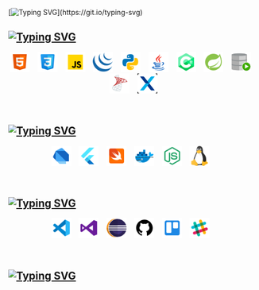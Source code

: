 <!--타이틀-->
[![Typing SVG](https://readme-typing-svg.demolab.com?font=Doto&pause=1000&color=FFFFFF&width=435&lines=Happy+Coding!)](https://git.io/typing-svg)

<!--💡 Tech Stack & Experience-->
## [![Typing SVG](https://readme-typing-svg.demolab.com?font=Doto&pause=1000&color=FFFFFF&repeat=false&width=435&lines=%F0%9F%92%A1+Tech+Stack+%26+Experience)](https://git.io/typing-svg)

<p align="center">
  <img src="https://raw.githubusercontent.com/BinHyun/BinHyun/main/assets/icons/html5-48.png" width="40" title="HTML" />
  &nbsp;&nbsp;
  <img src="https://raw.githubusercontent.com/BinHyun/BinHyun/main/assets/icons/css-48.png" width="40" title="CSS" />
  &nbsp;&nbsp;
  <img src="https://raw.githubusercontent.com/BinHyun/BinHyun/main/assets/icons/javascript-48.png" width="40" title="JavaScript" />
  &nbsp;&nbsp;
  <img src="https://raw.githubusercontent.com/BinHyun/BinHyun/main/assets/icons/jquery-48.png" width="40" title="Jquery" />
  &nbsp;&nbsp;
  <img src="https://raw.githubusercontent.com/BinHyun/BinHyun/main/assets/icons/python-48.png" width="40" title="Python" />
  &nbsp;&nbsp;
  <img src="https://raw.githubusercontent.com/BinHyun/BinHyun/main/assets/icons/java-48.png" width="40" title="Java" />
  &nbsp;&nbsp;
  <img src="https://raw.githubusercontent.com/BinHyun/BinHyun/main/assets/icons/c-48.png" width="40" title="C#" />
  &nbsp;&nbsp;
  <img src="https://raw.githubusercontent.com/BinHyun/BinHyun/main/assets/icons/spring-boot-48.png" width="40" title="Spring" />
  &nbsp;&nbsp;
  <img src="https://raw.githubusercontent.com/BinHyun/BinHyun/main/assets/icons/Oracle-SQL.png" width="40" title="Oracle SQL" />
  &nbsp;&nbsp;
  <img src="https://raw.githubusercontent.com/BinHyun/BinHyun/main/assets/icons/microsoft-sql-server-48.png" width="40" title="MS SQL" />
  &nbsp;&nbsp;
  <img src="https://raw.githubusercontent.com/BinHyun/BinHyun/main/assets/icons/Nexacro.png" width="40" title="Nexacro" />
</p>

<br>

<!--🌟 Technologies I’m Interested In-->
## [![Typing SVG](https://readme-typing-svg.demolab.com?font=Doto&pause=1000&color=FFFFFF&repeat=false&width=435&lines=%F0%9F%8C%9F+Technologies+I%E2%80%99m+Interested+In)](https://git.io/typing-svg)

<p align="center">
  <img src="https://raw.githubusercontent.com/BinHyun/BinHyun/main/assets/icons/dart-48.png" width="40" title="Dart" />
  &nbsp;&nbsp;
  <img src="https://raw.githubusercontent.com/BinHyun/BinHyun/main/assets/icons/flutter-48.png" width="40" title="Flutter" />
  &nbsp;&nbsp;
  <img src="https://raw.githubusercontent.com/BinHyun/BinHyun/main/assets/icons/swift-48.png" width="40" title="Swift" />
  &nbsp;&nbsp;
  <img src="https://raw.githubusercontent.com/BinHyun/BinHyun/main/assets/icons/docker-48.png" width="40" title="Docker" />
  &nbsp;&nbsp;
  <img src="https://raw.githubusercontent.com/BinHyun/BinHyun/main/assets/icons/node-js-48.png" width="40" title="Node js" />
  &nbsp;&nbsp;
  <img src="https://raw.githubusercontent.com/BinHyun/BinHyun/main/assets/icons/linux-48.png" width="40" title="Linux" />
  &nbsp;&nbsp;
</p>

<br>

<!--🧰 Tools I’ve Used-->
## [![Typing SVG](https://readme-typing-svg.demolab.com?font=Doto&pause=1000&color=FFFFFF&repeat=false&width=435&lines=%F0%9F%A7%B0+Tools+I%E2%80%99ve+Used)](https://git.io/typing-svg)

<p align="center">
  <img src="https://raw.githubusercontent.com/BinHyun/BinHyun/main/assets/icons/visual-studio-code-48.png" width="40" title="visualstudio code" />
  &nbsp;&nbsp;
  <img src="https://raw.githubusercontent.com/BinHyun/BinHyun/main/assets/icons/visual-studio-48.png" width="40" title="visualstudio" />
  &nbsp;&nbsp;
  <img src="https://raw.githubusercontent.com/BinHyun/BinHyun/main/assets/icons/eclipse-logo-48.png" width="40" title="eclipse" />
  &nbsp;&nbsp;
  <img src="https://raw.githubusercontent.com/BinHyun/BinHyun/main/assets/icons/github-48.png" width="40" title="github" />
  &nbsp;&nbsp;
  <img src="https://raw.githubusercontent.com/BinHyun/BinHyun/main/assets/icons/trello-48.png" width="40" title="trello" />
  &nbsp;&nbsp;
  <img src="https://raw.githubusercontent.com/BinHyun/BinHyun/main/assets/icons/slack-48.png" width="40" title="slack" />
  &nbsp;&nbsp;
</p>

<br>

<!--🧮 Coding Summary by WakaTime-->
## [![Typing SVG](https://readme-typing-svg.demolab.com?font=Doto&pause=1000&color=FFFFFF&repeat=false&width=435&lines=%F0%9F%A7%AE+Coding+Summary+by+WakaTime)](https://git.io/typing-svg)

<div align="center">
  <!--START_SECTION:waka-->
  <!--END_SECTION:waka-->
</div>
